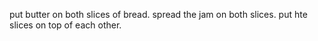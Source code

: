 put butter on both slices of bread.
spread the jam on both slices.
put hte slices on top of each other.